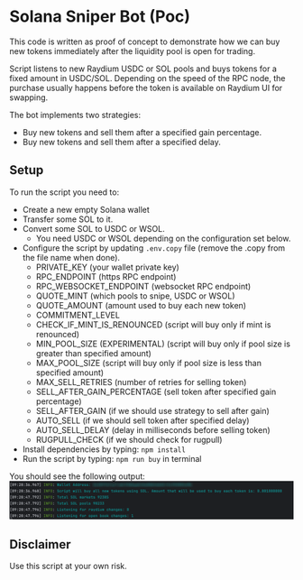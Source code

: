 # Solana Sniper Bot (Poc)

This code is written as proof of concept to demonstrate how we can buy new tokens immediately after the liquidity pool is open for trading.

Script listens to new Raydium USDC or SOL pools and buys tokens for a fixed amount in USDC/SOL. Depending on the speed of the RPC node, the purchase usually happens before the token is available on Raydium UI for swapping.

The bot implements two strategies:

- Buy new tokens and sell them after a specified gain percentage.
- Buy new tokens and sell them after a specified delay.

## Setup

To run the script you need to:

- Create a new empty Solana wallet
- Transfer some SOL to it.
- Convert some SOL to USDC or WSOL.
  - You need USDC or WSOL depending on the configuration set below.
- Configure the script by updating `.env.copy` file (remove the .copy from the file name when done).
  - PRIVATE_KEY (your wallet private key)
  - RPC_ENDPOINT (https RPC endpoint)
  - RPC_WEBSOCKET_ENDPOINT (websocket RPC endpoint)
  - QUOTE_MINT (which pools to snipe, USDC or WSOL)
  - QUOTE_AMOUNT (amount used to buy each new token)
  - COMMITMENT_LEVEL
  - CHECK_IF_MINT_IS_RENOUNCED (script will buy only if mint is renounced)
  - MIN_POOL_SIZE (EXPERIMENTAL) (script will buy only if pool size is greater than specified amount)
  - MAX_POOL_SIZE (script will buy only if pool size is less than specified amount)
  - MAX_SELL_RETRIES (number of retries for selling token)
  - SELL_AFTER_GAIN_PERCENTAGE (sell token after specified gain percentage)
  - SELL_AFTER_GAIN (if we should use strategy to sell after gain)
  - AUTO_SELL (if we should sell token after specified delay)
  - AUTO_SELL_DELAY (delay in milliseconds before selling token)
  - RUGPULL_CHECK (if we should check for rugpull)
- Install dependencies by typing: `npm install`
- Run the script by typing: `npm run buy` in terminal

You should see the following output:  
![output](readme/output.png)

## Disclaimer

Use this script at your own risk.
